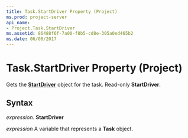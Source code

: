 ```yaml
---
title: Task.StartDriver Property (Project)
ms.prod: project-server
api_name:
- Project.Task.StartDriver
ms.assetid: 86488f6f-7a00-f8b5-cd8e-305a0ed465b2
ms.date: 06/08/2017
---
```



# Task.StartDriver Property (Project)

Gets the **[StartDriver](startdriver-object-project.md)** object for the task. Read-only **StartDriver**.


## Syntax

 _expression_. **StartDriver**

 _expression_ A variable that represents a **Task** object.


